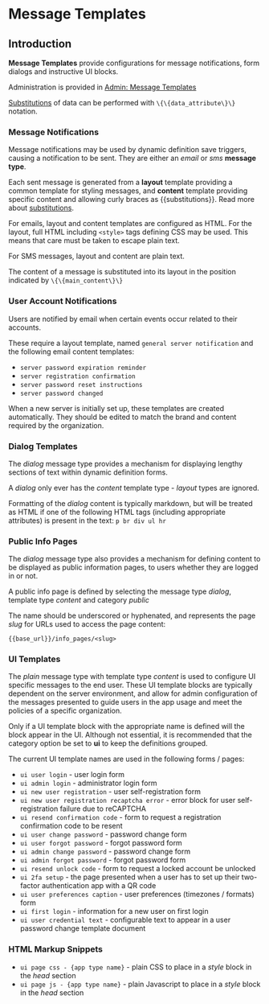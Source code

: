 # Message Templates

## Introduction

**Message Templates** provide configurations for message notifications, form dialogs and instructive UI blocks.

Administration is provided in [Admin: Message Templates](/admin/app_configurations)

[Substitutions](substitutions.md) of data can be performed with `\{\{data_attribute\}\}` notation.

### Message Notifications

Message notifications may be used by dynamic definition save triggers, causing a notification to be sent.
They are either an *email* or *sms* **message type**.

Each sent message is generated from a **layout** template providing a common template for styling messages,
and **content** template providing specific content and allowing curly braces as \{\{substitutions\}\}. Read more about [substitutions](../general/substitutions.md).

For emails, layout and content templates are configured as HTML. For the layout, full HTML including `<style>` tags
defining CSS may be used. This means that care must be taken to escape plain text.

For SMS messages, layout and content are plain text.

The content of a message is substituted into its layout in the position indicated by `\{\{main_content\}\}`

### User Account Notifications

Users are notified by email when certain events occur related to their accounts.

These require a layout template, named `general server notification` and the following email content templates:

- `server password expiration reminder`
- `server registration confirmation`
- `server password reset instructions`
- `server password changed`

When a new server is initially set up, these templates are created automatically. They should be edited to match the brand and content required by the organization.

### Dialog Templates

The *dialog* message type provides a mechanism for displaying lengthy sections of text within dynamic definition forms.

A *dialog* only ever has the *content* template type - *layout* types are ignored.

Formatting of the *dialog* content is typically markdown, but will be treated as HTML if one of the following HTML tags
(including appropriate attributes) is present in the text: `p br div ul hr`

### Public Info Pages

The *dialog* message type also provides a mechanism for defining content to be displayed as public information pages, to
users whether they are logged in or not.

A public info page is defined by selecting the message type *dialog*, template type *content* and category *public*

The name should be underscored or hyphenated, and represents the page *slug* for URLs used to access the page content:

`{{base_url}}/info_pages/<slug>`

### UI Templates

The *plain* message type with template type *content* is used to configure UI specific messages to the end user. These UI template
blocks are typically dependent on the server environment, and allow for admin configuration of the messages presented to guide
users in the app usage and meet the policies of a specific organization.

Only if a UI template block with the appropriate name is defined will the block appear in the UI. Although not essential, it is
recommended that the category option be set to **ui** to keep the definitions grouped.

The current UI template names are
used in the following forms / pages:

- `ui user login` - user login form
- `ui admin login` - administrator login form
- `ui new user registration` - user self-registration form
- `ui new user registration recaptcha error` - error block for user self-registration failure due to reCAPTCHA
- `ui resend confirmation code` - form to request a registration confirmation code to be resent
- `ui user change password` - password change form
- `ui user forgot password` - forgot password form
- `ui admin change password` - password change form
- `ui admin forgot password` - forgot password form
- `ui resend unlock code` - form to request a locked account be unlocked
- `ui 2fa setup` - the page presented when a user has to set up their two-factor authentication app with a QR code
- `ui user preferences caption` - user preferences (timezones / formats) form
- `ui first login` - information for a new user on first login
- `ui user credential text` - configurable text to appear in a user password change template document

### HTML Markup Snippets

- `ui page css - {app type name}` - plain CSS to place in a *style* block in the *head* section
- `ui page js - {app type name}` - plain Javascript to place in a *style* block in the *head* section
